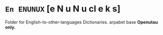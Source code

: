 # `En ENUNUX` [e N u N u cl e k s]
Folder for English-to-other-languages Dictionaries. 
arpabet base
**Openutau only.**
